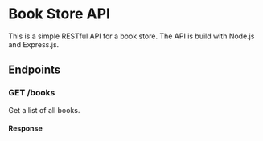 # Book Store API
This is a simple RESTful API for a book store. The API is build with Node.js and Express.js.

## Endpoints

### GET /books
Get a list of all books.

#### Response
